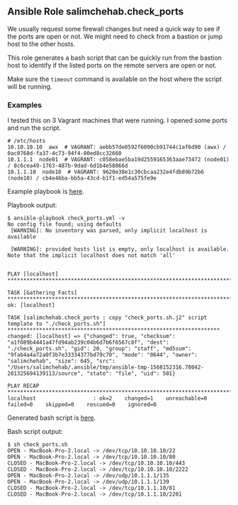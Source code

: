 ## Ansible Role salimchehab.check_ports

We usually request some firewall changes but need a quick way to see if the ports are open or not. We might need to check from a bastion or jump host to the other hosts.

This role generates a bash script that can be quickly run from the bastion host to identify if the listed ports on the remote servers are open or not.

Make sure the `timeout` command is available on the host where the script will be running.

### Examples

I tested this on 3 Vagrant machines that were running. I opened some ports and run the script.
    
    # /etc/hosts
    10.10.10.10  awx  # VAGRANT: aebb57de0592f6090cb91744c1af6d90 (awx) / 0ac0768d-fa37-4c73-94f4-00ed8cc32660
    10.1.1.1  node01  # VAGRANT: c058ebae5ba19d2559165363aae73472 (node01) / 8c6cea49-1763-487b-9dad-6d1b4e58066d
    10.1.1.10  node10  # VAGRANT: 9620e38e1c30cbcaa232e4fdb89b72b6 (node10) / cb4e46ba-bb5a-43cd-b1f1-ed54a575fe9e

Example playbook is [here](check_ports.yml).

Playbook output:

    $ ansible-playbook check_ports.yml -v 
    No config file found; using defaults
     [WARNING]: No inventory was parsed, only implicit localhost is available
    
     [WARNING]: provided hosts list is empty, only localhost is available. Note that the implicit localhost does not match 'all'
    
    
    PLAY [localhost] **************************************************************************************************************************************************
    
    TASK [Gathering Facts] ********************************************************************************************************************************************
    ok: [localhost]
    
    TASK [salimchehab.check_ports : copy "check_ports.sh.j2" script template to "./check_ports.sh"] *******************************************************************
    changed: [localhost] => {"changed": true, "checksum": "a1f089b4441a47fd94ab239c04b6d7b6f6567c8f", "dest": "./check_ports.sh", "gid": 20, "group": "staff", "md5sum": "9fab4a4a72a0f3b7e33334377bd79c70", "mode": "0644", "owner": "salimchehab", "size": 645, "src": "/Users/salimchehab/.ansible/tmp/ansible-tmp-1568152316.78042-281325694139113/source", "state": "file", "uid": 501}
    
    PLAY RECAP ********************************************************************************************************************************************************
    localhost                  : ok=2    changed=1    unreachable=0    failed=0    skipped=0    rescued=0    ignored=0   

Generated bash script is [here](check_ports.sh).

Bash script output:

    $ sh check_ports.sh 
    OPEN - MacBook-Pro-2.local -> /dev/tcp/10.10.10.10/22
    OPEN - MacBook-Pro-2.local -> /dev/tcp/10.10.10.10/80
    CLOSED - MacBook-Pro-2.local -> /dev/tcp/10.10.10.10/443
    CLOSED - MacBook-Pro-2.local -> /dev/tcp/10.10.10.10/2222
    OPEN - MacBook-Pro-2.local -> /dev/udp/10.1.1.1/135
    OPEN - MacBook-Pro-2.local -> /dev/udp/10.1.1.1/139
    CLOSED - MacBook-Pro-2.local -> /dev/tcp/10.1.1.10/81
    CLOSED - MacBook-Pro-2.local -> /dev/tcp/10.1.1.10/2201

